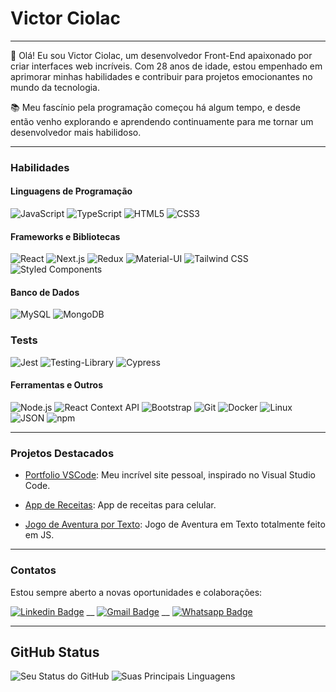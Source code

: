 # Victor Ciolac

<hr>

👋 Olá! Eu sou Victor Ciolac, um desenvolvedor Front-End apaixonado por criar interfaces web incríveis. Com 28 anos de idade, estou empenhado em aprimorar minhas habilidades e contribuir para projetos emocionantes no mundo da tecnologia.

📚 Meu fascínio pela programação começou há algum tempo, e desde então venho explorando e aprendendo continuamente para me tornar um desenvolvedor mais habilidoso.

<hr>

### Habilidades

#### Linguagens de Programação
![JavaScript](https://img.shields.io/badge/JavaScript-F7DF1E?style=for-the-badge&logo=javascript&logoColor=black)
![TypeScript](https://img.shields.io/badge/TypeScript-007ACC?style=for-the-badge&logo=typescript&logoColor=white)
![HTML5](https://img.shields.io/badge/HTML5-%23E34F26?style=for-the-badge&logo=html5&logoColor=white)
![CSS3](https://img.shields.io/badge/CSS3-%231572B6?style=for-the-badge&logo=css3&logoColor=white)

#### Frameworks e Bibliotecas
![React](https://img.shields.io/badge/React-%2320232a?style=for-the-badge&logo=react&logoColor=%2361DAFB)
![Next.js](https://img.shields.io/badge/Next-black?style=for-the-badge&logo=next.js&logoColor=white)
![Redux](https://img.shields.io/badge/redux-%23593d88.svg?style=for-the-badge&logo=redux&logoColor=white)
![Material-UI](https://img.shields.io/badge/MUI-%230081CB.svg?style=for-the-badge&logo=mui&logoColor=white)
![Tailwind CSS](https://img.shields.io/badge/tailwindcss-%2338B2AC.svg?style=for-the-badge&logo=tailwind-css&logoColor=white)
![Styled Components](https://img.shields.io/badge/Styled_Components-3D3D3D?style=for-the-badge&logo=styled-components&logoColor=FEA4E7)

#### Banco de Dados
 ![MySQL](https://img.shields.io/badge/MySQL-00000F?style=for-the-badge&logo=mysql&logoColor=white)
![MongoDB](https://img.shields.io/badge/MongoDB-4EA94B?style=for-the-badge&logo=mongodb&logoColor=white)

###  Tests
![Jest](https://img.shields.io/badge/-jest-%23C21325?style=for-the-badge&logo=jest&logoColor=white)
![Testing-Library](https://img.shields.io/badge/-TestingLibrary-%23E33332?style=for-the-badge&logo=testing-library&logoColor=white)
![Cypress](https://img.shields.io/badge/Cypress-FFF?style=for-the-badge&logo=cypress&logoColor=25292D)


#### Ferramentas e Outros
![Node.js](https://img.shields.io/badge/Node.js-339933?style=for-the-badge&logo=nodedotjs&logoColor=white) 
![React Context API](https://img.shields.io/badge/React_Context_API-61DAFB?style=for-the-badge&logo=react&logoColor=%2361DAFB)
![Bootstrap](https://img.shields.io/badge/Bootstrap-563D7C?style=for-the-badge&logo=bootstrap&logoColor=white)
![Git](https://img.shields.io/badge/Git-F05032?style=for-the-badge&logo=git&logoColor=white) 
![Docker](https://img.shields.io/badge/Docker-2496ED?style=for-the-badge&logo=docker&logoColor=white)
![Linux](https://img.shields.io/badge/Linux-EFBB21?style=for-the-badge&logo=linux&logoColor=000)
![JSON](https://img.shields.io/badge/json-5E5C5C?style=for-the-badge&logo=json&logoColor=white) 
![npm](https://img.shields.io/badge/npm-CB3837?style=for-the-badge&logo=npm&logoColor=white)

<hr>

### Projetos Destacados

- [Portfolio VSCode](https://vciolac.vercel.app/): Meu incrível site pessoal, inspirado no Visual Studio Code.


- [App de Receitas](https://recipes-app-vciolac.vercel.app/): App de receitas para celular.


- [Jogo de Aventura por Texto](https://vCiolac.github.io/cyo): Jogo de Aventura em Texto totalmente feito em JS.

<hr>

### Contatos

Estou sempre aberto a novas oportunidades e colaborações:

[![Linkedin Badge](https://img.shields.io/badge/-vCiolac-1e66b4?style=flat-square&logo=Linkedin&logoColor=white&link=https://www.linkedin.com/in/vciolac/)](https://www.linkedin.com/in/vciolac/) 
__
[![Gmail Badge](https://img.shields.io/badge/-vCiolac-c14438?style=flat-square&logo=Gmail&logoColor=white&link=mailto:victor.bcfraga@gmail.com)](mailto:victor.bcfraga@gmail.com)
__
[![Whatsapp Badge](https://img.shields.io/badge/-Whatsapp-00d446?style=flat-square&logo=Whatsapp&logoColor=white&link=https://api.whatsapp.com/send?phone=5521992284002)](https://api.whatsapp.com/send?phone=5521992284002)

<hr>

## GitHub Status

![Seu Status do GitHub](https://github-readme-stats.vercel.app/api?username=vciolac&show_icons=true&theme=radical)
![Suas Principais Linguagens](https://github-readme-stats.vercel.app/api/top-langs/?username=vciolac&layout=compact&theme=radical)
